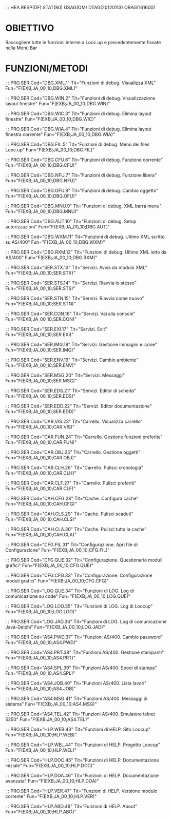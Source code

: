  :  : HEA RESP(DF) STAT(80) USAG(OM) DTAG(20120113) ORAG(161600)
# OBIETTIVO
Raccogliere tutte le funzioni interne a Looc.up e precedentemente fissate nella Menù Bar
# FUNZIONI/METODI

 :  : PRO.SER Cod="DBG.XML.1" Tit="Funzioni di debug. Visualizza XML" Fun="F(EXB;JA_00_10;DBG.XML)"

 :  : PRO.SER Cod="DBG.WIN.2" Tit="Funzioni di debug. Visualizzazione layout finestre" Fun="F(EXB;JA_00_10;DBG.WIN)"

 :  : PRO.SER Cod="DBG.WIC.3" Tit="Funzioni di debug. Elimina layout finestre" Fun="F(EXB;JA_00_10;DBG.WIC)"

 :  : PRO.SER Cod="DBG.WIA.4" Tit="Funzioni di debug. Elimina layout finestra corrente" Fun="F(EXB;JA_00_10;DBG.WIA)"

 :  : PRO.SER Cod="DBG.FIL.5" Tit="Funzioni di debug. Menù dei files Looc.up" Fun="F(EXB;JA_00_10;DBG.FIL)"

 :  : PRO.SER Cod="DBG.CFU.6" Tit="Funzioni di debug. Funzione corrente" Fun="F(EXB;JA_00_10;DBG.CFU)"

 :  : PRO.SER Cod="DBG.NFU.7" Tit="Funzioni di debug. Funzione libera" Fun="F(EXB;JA_00_10;DBG.NFU)"

 :  : PRO.SER Cod="DBG.OFU.8" Tit="Funzioni di debug. Cambio oggetto" Fun="F(EXB;JA_00_10;DBG.OFU)"

 :  : PRO.SER Cod="DBG.MNU.9" Tit="Funzioni di debug. XML barra menu" Fun="F(EXB;JA_00_10;DBG.MNU)"

 :  : PRO.SER Cod="DBG.AUT.10" Tit="Funzioni di debug. Setup autorizzazioni" Fun="F(EXB;JA_00_10;DBG.AUT)"

 :  : PRO.SER Cod="DBG.WXM.11" Tit="Funzioni di debug. Ultimo XML scritto su AS/400" Fun="F(EXB;JA_00_10;DBG.WXM)"

 :  : PRO.SER Cod="DBG.RXM.12" Tit="Funzioni di debug. Ultimo XML letto da AS/400" Fun="F(EXB;JA_00_10;DBG.RXM)"

 :  : PRO.SER Cod="SER.STX.13" Tit="Servizi. Avvia da modulo XML" Fun="F(EXB;JA_00_10;SER.STX)"

 :  : PRO.SER Cod="SER.STS.14" Tit="Servizi. Riavvia lo stesso" Fun="F(EXB;JA_00_10;SER.STS)"

 :  : PRO.SER Cod="SER.STN.15" Tit="Servizi. Riavvia come nuovo" Fun="F(EXB;JA_00_10;SER.STN)"

 :  : PRO.SER Cod="SER.CON.16" Tit="Servizi. Vai alla console" Fun="F(EXB;JA_00_10;SER.CON)"

 :  : PRO.SER Cod="SER.EXI.17" Tit="Servizi. Exit" Fun="F(EXB;JA_00_10;SER.EXI)"

 :  : PRO.SER Cod="SER.IMG.18" Tit="Servizi. Gestione immagini e icone" Fun="F(EXB;JA_00_10;SER.IMG)"

 :  : PRO.SER Cod="SER.ENV.19" Tit="Servizi. Cambio ambiente" Fun="F(EXB;JA_00_10;SER.ENV)"

 :  : PRO.SER Cod="SER.MSG.20" Tit="Servizi. Messaggi" Fun="F(EXB;JA_00_10;SER.MSG)"

 :  : PRO.SER Cod="SER.EDS.21" Tit="Servizi. Editor di scheda" Fun="F(EXB;JA_00_10;SER.EDS)"

 :  : PRO.SER Cod="SER.EDD.22" Tit="Servizi. Editor documentazione" Fun="F(EXB;JA_00_10;SER.EDD)"

 :  : PRO.SER Cod="CAR.VIS.23" Tit="Carrello. Visualizza carrello" Fun="F(EXB;JA_00_10;CAR.VIS)"

 :  : PRO.SER Cod="CAR.FUN.24" Tit="Carrello. Gestione funzioni preferite" Fun="F(EXB;JA_00_10;CAR.FUN)"

 :  : PRO.SER Cod="CAR.OBJ.25" Tit="Carrello. Gestione oggetti" Fun="F(EXB;JA_00_10;CAR.OBJ)"

 :  : PRO.SER Cod="CAR.CLH.26" Tit="Carrello. Pulisci cronologia" Fun="F(EXB;JA_00_10;CAR.CLH)"

 :  : PRO.SER Cod="CAR.CLF.27" Tit="Carrello. Pulisci preferiti" Fun="F(EXB;JA_00_10;CAR.CLF)"

 :  : PRO.SER Cod="CAH.CFG.28" Tit="Cache. Configura cache" Fun="F(EXB;JA_00_10;CAH.CFG)"

 :  : PRO.SER Cod="CAH.CLS.29" Tit="Cache. Pulisci scaduti" Fun="F(EXB;JA_00_10;CAH.CLS)"

 :  : PRO.SER Cod="CAH.CLA.30" Tit="Cache. Pulisci tutta la cache" Fun="F(EXB;JA_00_10;CAH.CLA)"

 :  : PRO.SER Cod="CFG.FIL.31" Tit="Configurazione. Apri file di Configurazione" Fun="F(EXB;JA_00_10;CFG.FIL)"

 :  : PRO.SER Cod="CFG.QUE.32" Tit="Configurazione. Questionario moduli grafici" Fun="F(EXB;JA_00_10;CFG.QUE)"

 :  : PRO.SER Cod="CFG.CFG.33" Tit="Configurazione. Configurazione moduli grafici" Fun="F(EXB;JA_00_10;CFG.CFG)"

 :  : PRO.SER Cod="LOG.QUE.34" Tit="Funzioni di LOG. Log di comunicazione su code" Fun="F(EXB;JA_00_10;LOG.QUE)"

 :  : PRO.SER Cod="LOG.LOO.35" Tit="Funzioni di LOG. Log di Loocup" Fun="F(EXB;JA_00_10;LOG.LOO)"

 :  : PRO.SER Cod="LOG.JAD.36" Tit="Funzioni di LOG. Log di comunicazione Java-Delphi" Fun="F(EXB;JA_00_10;LOG.JAD)"

 :  : PRO.SER Cod="AS4.PWD.37" Tit="Funzioni AS/400. Cambio password" Fun="F(EXB;JA_00_10;AS4.PWD)"

 :  : PRO.SER Cod="AS4.PRT.38" Tit="Funzioni AS/400. Gestione stampanti" Fun="F(EXB;JA_00_10;AS4.PRT)"

 :  : PRO.SER Cod="AS4.SPL.39" Tit="Funzioni AS/400. Spool di stampa" Fun="F(EXB;JA_00_10;AS4.SPL)"

 :  : PRO.SER Cod="AS4.JOB.40" Tit="Funzioni AS/400. Lista lavori" Fun="F(EXB;JA_00_10;AS4.JOB)"

 :  : PRO.SER Cod="AS4.MSG.41" Tit="Funzioni AS/400. Messaggi di sistema" Fun="F(EXB;JA_00_10;AS4.MSG)"

 :  : PRO.SER Cod="AS4.TEL.42" Tit="Funzioni AS/400. Emulatore telnet 5250" Fun="F(EXB;JA_00_10;AS4.TEL)"

 :  : PRO.SER Cod="HLP.WEB.43" Tit="Funzioni di HELP. Sito Loocup" Fun="F(EXB;JA_00_10;HLP.WEB)"

 :  : PRO.SER Cod="HLP.WEL.44" Tit="Funzioni di HELP. Progetto Loocup" Fun="F(EXB;JA_00_10;HLP.WEL)"

 :  : PRO.SER Cod="HLP.DOC.45" Tit="Funzioni di HELP. Documentazione iniziale" Fun="F(EXB;JA_00_10;HLP.DOC)"

 :  : PRO.SER Cod="HLP.DOA.46" Tit="Funzioni di HELP. Documentazione avanzata" Fun="F(EXB;JA_00_10;HLP.DOA)"

 :  : PRO.SER Cod="HLP.VER.47" Tit="Funzioni di HELP. Versione modulo corrente" Fun="F(EXB;JA_00_10;HLP.VER)"

 :  : PRO.SER Cod="HLP.ABO.48" Tit="Funzioni di HELP. About" Fun="F(EXB;JA_00_10;HLP.ABO)"

